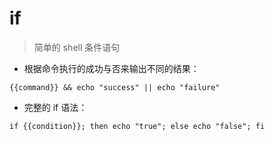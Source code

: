 # if

> 简单的 shell 条件语句

- 根据命令执行的成功与否来输出不同的结果：

`{{command}} && echo "success" || echo "failure"`

- 完整的 if 语法：

`if {{condition}}; then echo "true"; else echo "false"; fi`

[#]: contributors: ([玉叶]，[王兴宇，Linux & BC]，[Mr. Ren]，[jim.大团结]，[Datura stramonium L.])